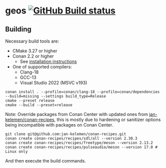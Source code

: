 # geos [![GitHub Build status](https://github.com/jan-kelemen/geos/actions/workflows/ci.yml/badge.svg?branch=master)](https://github.com/jan-kelemen/geos/actions/workflows/ci.yml/badge.svg?branch=master)

## Building
Necessary build tools are:
* CMake 3.27 or higher
* Conan 2.2 or higher
  * See [installation instructions](https://docs.conan.io/2/installation.html)
* One of supported compilers:
  * Clang-18
  * GCC-13
  * Visual Studio 2022 (MSVC v193)

```
conan install . --profile=conan/clang-18 --profile=conan/dependencies --build=missing --settings build_type=Release
cmake --preset release
cmake --build --preset=release
```

Note: Override packages from Conan Center with updated ones from [jan-kelemen/conan-recipes](https://github.com/jan-kelemen/conan-recipes), this is mostly due to hardening or sanitizer options being incompatible with packages on Conan Center.
```
git clone git@github.com:jan-kelemen/conan-recipes.git
conan create conan-recipes/recipes/sdl/all --version 2.30.3
conan create conan-recipes/recipes/freetype/meson --version 2.13.2
conan create conan-recipes/recipes/pulseaudio/meson --version 17.0 # Linux only
```

And then execute the build commands.
